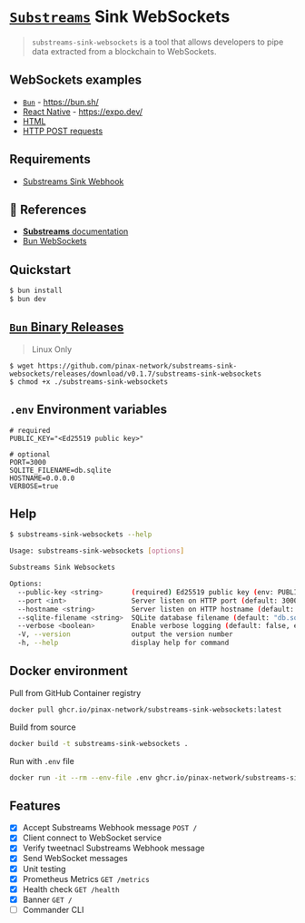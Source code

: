 # [`Substreams`](https://substreams.streamingfast.io/) Sink WebSockets

> `substreams-sink-websockets` is a tool that allows developers to pipe data extracted from a blockchain to WebSockets.

## WebSockets examples

- [`Bun`](/examples/bun) - https://bun.sh/
- [React Native](/examples/react-native) - https://expo.dev/
- [HTML](/examples/html)
- [HTTP POST requests](/examples/post-http)

## Requirements

- [Substreams Sink Webhook](https://github.com/pinax-network/substreams-sink-webhook)

## 📖 References

- [**Substreams** documentation](https://substreams.streamingfast.io/)
- [Bun WebSockets](https://bun.sh/docs/api/websockets)

## Quickstart

```bash
$ bun install
$ bun dev
```

## [`Bun` Binary Releases](https://github.com/pinax-network/substreams-sink-websockets/releases)

> Linux Only

```
$ wget https://github.com/pinax-network/substreams-sink-websockets/releases/download/v0.1.7/substreams-sink-websockets
$ chmod +x ./substreams-sink-websockets
```

## `.env` Environment variables

```env
# required
PUBLIC_KEY="<Ed25519 public key>"

# optional
PORT=3000
SQLITE_FILENAME=db.sqlite
HOSTNAME=0.0.0.0
VERBOSE=true
```

## Help

```bash
$ substreams-sink-websockets --help

Usage: substreams-sink-websockets [options]

Substreams Sink Websockets

Options:
  --public-key <string>       (required) Ed25519 public key (env: PUBLIC_KEY)
  --port <int>                Server listen on HTTP port (default: 3000, env: PORT)
  --hostname <string>         Server listen on HTTP hostname (default: "0.0.0.0", env: HOSTNAME)
  --sqlite-filename <string>  SQLite database filename (default: "db.sqlite", env: SQLITE_FILENAME)
  --verbose <boolean>         Enable verbose logging (default: false, env: VERBOSE)
  -V, --version               output the version number
  -h, --help                  display help for command
```

## Docker environment

Pull from GitHub Container registry
```bash
docker pull ghcr.io/pinax-network/substreams-sink-websockets:latest
```

Build from source
```bash
docker build -t substreams-sink-websockets .
```

Run with `.env` file
```bash
docker run -it --rm --env-file .env ghcr.io/pinax-network/substreams-sink-websockets
```

## Features

- [x] Accept Substreams Webhook message `POST /`
- [x] Client connect to WebSocket service
- [x] Verify tweetnacl Substreams Webhook message
- [x] Send WebSocket messages
- [x] Unit testing
- [x] Prometheus Metrics `GET /metrics`
- [x] Health check `GET /health`
- [x] Banner `GET /`
- [ ] Commander CLI
